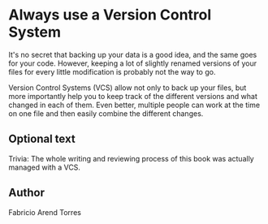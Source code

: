<!-- BEGIN TITLE -->
# Always use a Version Control System
<!-- END TITLE -->

<!-- BEGIN BODY -->
It's no secret that backing up your data is a good idea, and the same goes for your code. 
However, keeping a lot of slightly renamed versions of your files for every little modification is probably not the way to go.

Version Control Systems (VCS) allow not only to back up your files, 
but more importantly help you to keep track of the different versions and what changed in each of them. 
Even better, multiple people can work at the time on one file and then easily combine the different changes.
<!-- END BODY -->



## Optional text
<!-- BEGIN OPTIONAL -->
Trivia: The whole writing and reviewing process of this book was actually managed with a VCS.
<!-- END OPTIONAL -->



## Author
<!-- BEGIN AUTHOR -->
Fabricio Arend Torres
<!-- END AUTHOR -->
